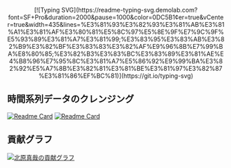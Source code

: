 <p align="center">
	[![Typing SVG](https://readme-typing-svg.demolab.com?font=SF+Pro&duration=2000&pause=1000&color=0DC5B1&center=true&vCenter=true&width=435&lines=%E3%81%93%E3%82%93%E3%81%AB%E3%81%A1%E3%81%AF%E3%80%81%E5%8C%97%E5%8E%9F%E7%9C%9F%E5%93%89%E3%81%A7%E3%81%99;%E3%83%95%E3%83%AB%E3%82%B9%E3%82%BF%E3%83%83%E3%82%AF%E9%96%8B%E7%99%BA%E8%80%85;%E3%82%B3%E3%83%BC%E3%83%89%E3%81%AE%E4%B8%96%E7%95%8C%E3%81%A7%E5%86%92%E9%99%BA%E3%82%92%E5%A7%8B%E3%82%81%E3%81%BE%E3%81%97%E3%82%87%E3%81%86%EF%BC%81)](https://git.io/typing-svg)
</p>

## 時間系列データのクレンジング

[![Readme Card](https://github-readme-stats.vercel.app/api/pin/?username=Aries99C&repo=MTSClean&theme=neon)](https://github.com/Aries99C/MTSClean)
[![Readme Card](https://github-readme-stats.vercel.app/api/pin/?username=Aries99C&repo=Clean4TSDB&theme=neon)](https://github.com/Aries99C/Clean4TSDB)

## 貢献グラフ

[![北原真哉の貢献グラフ](https://github-readme-activity-graph.vercel.app/graph?username=Aries99C&theme=synthwave-84)](https://github.com/Aries99C?tab=repositories)